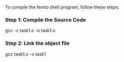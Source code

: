 To compile the femto shell program, follow these steps:

### Step 1: Compile the Source Code
gcc -c task1.c -o task1.o
### Step 2: Link the object file
gcc task1.o -o task1
